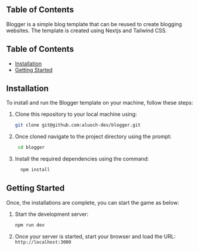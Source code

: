 ## Table of Contents

Blogger is a simple blog template that can be reused to create blogging websites. The template is created using Nextjs and Tailwind CSS. 

## Table of Contents

- [Installation](#installation)
- [Getting Started](#getting-started)


## Installation

To install and run the Blogger template on your machine, follow these steps:

1. Clone this repository to your local machine using:

   ```bash
   git clone git@github.com:aluoch-dev/blogger.git


2. Once cloned navigate to the project directory using the prompt:
   
   ```bash
    cd blogger

4. Install the required dependencies using the command:

   ```bash   
     npm install

  ## Getting Started

Once, the installations are complete, you can start the game as below:

1. Start the development server:

   ```bash
   npm run dev

2. Once your server is started, start your browser and load the URL: `http://localhost:3000`
